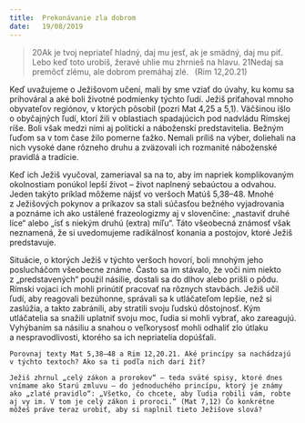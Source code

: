 ```yaml
---
title:  Prekonávanie zla dobrom
date:   19/08/2019
---
```


> <p></p>
> 20Ak je tvoj nepriateľ hladný, daj mu jesť, ak je smädný, daj mu piť. Lebo keď toto urobíš, žeravé uhlie mu zhrnieš na hlavu. 21Nedaj sa premôcť zlému, ale dobrom premáhaj zlé.  (Rim 12,20.21)

Keď uvažujeme o Ježišovom učení, mali by sme vziať do úvahy, ku komu sa prihováral a aké boli životné podmienky týchto ľudí. Ježiš priťahoval mnoho obyvateľov regiónov, v ktorých pôsobil (pozri Mat 4,25 a 5,1). Väčšinou išlo o obyčajných ľudí, ktorí žili v oblastiach spadajúcich pod nadvládu Rímskej ríše. Boli však medzi nimi aj politickí a náboženskí predstavitelia. Bežným ľuďom sa v tom čase žilo pomerne ťažko. Nemali príliš na výber, doliehali na nich vysoké dane rôzneho druhu a zväzovali ich rozmanité náboženské pravidlá a tradície.

Keď ich Ježiš vyučoval, zameriaval sa na to, aby im napriek komplikovaným okolnostiam ponúkol lepší život – život naplnený sebaúctou a odvahou. Jeden takýto príklad môžeme nájsť vo veršoch Matúš 5,38–48. Mnohé z Ježišových pokynov a príkazov sa stali súčasťou bežného vyjadrovania a poznáme ich ako ustálené frazeologizmy aj v slovenčine: „nastaviť druhé líce“ alebo „ísť s niekým druhú (extra) míľu“. Táto všeobecná známosť však neznamená, že si uvedomujeme radikálnosť konania a postojov, ktoré Ježiš predstavuje.

Situácie, o ktorých Ježiš v týchto veršoch hovorí, boli mnohým jeho poslucháčom všeobecne známe. Často sa im stávalo, že voči nim niekto z „predstavených“ použil násilie, dostali sa do dlhov alebo prišli o pôdu. Rímski vojaci ich mohli prinútiť pracovať na rôznych stavbách. Ježiš učil ľudí, aby reagovali bezúhonne, správali sa k utláčateľom lepšie, než si zaslúžia, a takto zabránili, aby stratili svoju ľudskú dôstojnosť. Kým utláčatelia sa snažili uplatniť svoju moc, ľudia si mohli vybrať, ako zareagujú. Vyhýbaním sa násiliu a snahou o veľkorysosť mohli odhaliť zlo útlaku a nespravodlivosti, ktorého sa ich nepriatelia dopúšťali.

`Porovnaj texty Mat 5,38–48 a Rim 12,20.21. Aké princípy sa nachádzajú v týchto textoch? Ako sa ti podľa nich darí žiť?`

`Ježiš zhrnul „celý zákon a prorokov“ – teda sväté spisy, ktoré dnes vnímame ako Starú zmluvu – do jednoduchého princípu, ktorý je známy ako „zlaté pravidlo“: „Všetko, čo chcete, aby ľudia robili vám, robte aj vy im. V tom je celý zákon i proroci.“ (Mat 7,12) Čo konkrétne môžeš práve teraz urobiť, aby si naplnil tieto Ježišove slová?`